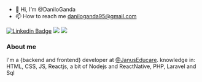 - 👋 Hi, I’m @DaniloGanda
- 📫 How to reach me daniloganda95@gmail.com 

[![Linkedin Badge](https://img.shields.io/badge/linkedin-%230077B5.svg?style=for-the-badge&logo=Linkedin&logoColor=white&link=https://www.linkedin.com/in/danilo-ganda-81435718b/)](https://www.linkedin.com/in/danilo-ganda-81435718b/)
<img src = "https://img.shields.io/badge/instagram-%23E4405F.svg?&style=for-the-badge&logo=instagram&logoColor=white&link=https://www.instagram.com/daniloganda10/)]">
<img src = "https://img.shields.io/badge/facebook-%231877F2.svg?&style=for-the-badge&logo=facebook&logoColor=white&link=https://www.facebook.com/danilo.alves.980315">

### About me
I'm a {backend and frontend} developer at [@JanusEducare](http://januseducare.com.br).
knowledge in: HTML, CSS, JS, Reactjs, a bit of Nodejs and ReactNative, PHP, Laravel and Sql 
